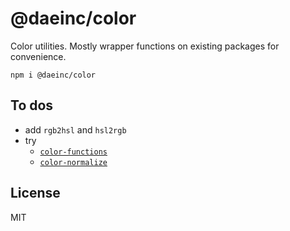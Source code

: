 # @daeinc/color

Color utilities. Mostly wrapper functions on existing packages for convenience.

`npm i @daeinc/color`

## To dos

- add `rgb2hsl` and `hsl2rgb`
- try
  - [`color-functions`](https://github.com/pqx/color-functions)
  - [`color-normalize`](https://github.com/colorjs/color-normalize)

## License

MIT
